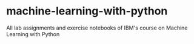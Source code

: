 # machine-learning-with-python
All lab assignments and exercise notebooks of IBM's course on Machine Learning with Python
